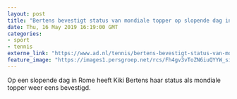 ```yaml
---
layout: post
title: "Bertens bevestigt status van mondiale topper op slopende dag in Rome"
date: Thu, 16 May 2019 16:19:00 GMT
categories: 
- sport 
- tennis 
externe_link: "https://www.ad.nl/tennis/bertens-bevestigt-status-van-mondiale-topper-op-slopende-dag-in-rome~a03c4f61/"
feature_image: "https://images1.persgroep.net/rcs/Fh4gv3vToZN6iuQYYW_sijA9xs0/diocontent/148503923/_fitwidth/400/?appId=21791a8992982cd8da851550a453bd7f&quality=0.7"
---
```


Op een slopende dag in Rome heeft Kiki Bertens haar status als mondiale topper weer eens bevestigd.
